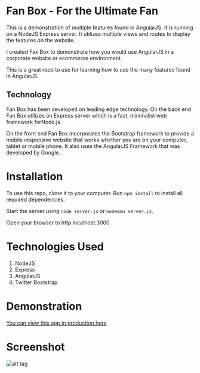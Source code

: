 # Fan Box - For the Ultimate Fan

This is a demonstration of multiple features found in AngularJS. It is running on a NodeJS Express server.
It utilizes multiple views and routes to display the features on the website.

I created Fax Box to demonstrate how you would use AngularJS in a corporate website or ecommerce environment.

This is a great repo to use for learning how to use the many features found in AngularJS.

## Technology
Fan Box has been developed on leading edge technology. On the back end Fan Box utilizes an Express server which is a fast, minimalist web framework forNode.js. 

On the front end Fan Box incorporates the Bootstrap framework to provide a mobile responsive website that works whether you are on your computer, tablet or mobile phone. It also uses the AngularJS Framework that was developed by Google.

# Installation
To use this repo, clone it to your computer. Run `npm install` to install all required dependencies. 

Start the server using `node server.js` or `nodemon server.js`.

Open your browser to http:localhost:3000

# Technologies Used
1. NodeJS
2. Express
3. AngularJS
4. Twitter Bootstrap

# Demonstration
[You can view this app in production here](https://jb-fanbox.herokuapp.com)

# Screenshot
![alt tag](http://www.jenniferbland.com/images/fan-box.png)
